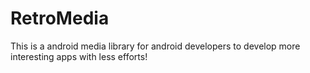 # RetroMedia
This is a android media library for android developers to develop more interesting apps with less efforts!

